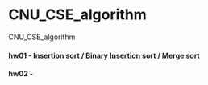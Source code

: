 # CNU_CSE_algorithm
CNU_CSE_algorithm


#### hw01 - Insertion sort / Binary Insertion sort / Merge sort
#### hw02 - 
